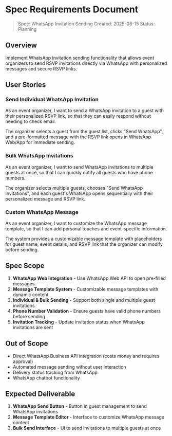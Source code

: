 # Spec Requirements Document

> Spec: WhatsApp Invitation Sending
> Created: 2025-08-15
> Status: Planning

## Overview

Implement WhatsApp invitation sending functionality that allows event organizers to send RSVP invitations directly via WhatsApp with personalized messages and secure RSVP links.

## User Stories

### Send Individual WhatsApp Invitation

As an event organizer, I want to send a WhatsApp invitation to a guest with their personalized RSVP link, so that they can easily respond without needing to check email.

The organizer selects a guest from the guest list, clicks "Send WhatsApp", and a pre-formatted message with the RSVP link opens in WhatsApp Web/App for immediate sending.

### Bulk WhatsApp Invitations

As an event organizer, I want to send WhatsApp invitations to multiple guests at once, so that I can quickly notify all guests who have phone numbers.

The organizer selects multiple guests, chooses "Send WhatsApp Invitations", and each guest's WhatsApp opens sequentially with their personalized message and RSVP link.

### Custom WhatsApp Message

As an event organizer, I want to customize the WhatsApp message template, so that I can add personal touches and event-specific information.

The system provides a customizable message template with placeholders for guest name, event details, and RSVP link that the organizer can modify before sending.

## Spec Scope

1. **WhatsApp Web Integration** - Use WhatsApp Web API to open pre-filled messages
2. **Message Template System** - Customizable message templates with dynamic content
3. **Individual & Bulk Sending** - Support both single and multiple guest invitations
4. **Phone Number Validation** - Ensure guests have valid phone numbers before sending
5. **Invitation Tracking** - Update invitation status when WhatsApp invitations are sent

## Out of Scope

- Direct WhatsApp Business API integration (costs money and requires approval)
- Automated message sending without user interaction
- Delivery status tracking from WhatsApp
- WhatsApp chatbot functionality

## Expected Deliverable

1. **WhatsApp Send Button** - Button in guest management to send WhatsApp invitations
2. **Message Template Editor** - Interface to customize WhatsApp message content
3. **Bulk Send Interface** - UI to send invitations to multiple guests at once